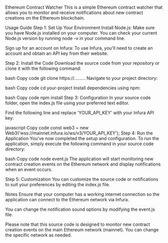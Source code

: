 Ethereum Contract Watcher
This is a simple Ethereum contract watcher that allows you to monitor and receive notifications about new contract creations on the Ethereum blockchain.

Usage Guide
Step 1: Set Up Your Environment
Install Node.js: Make sure you have Node.js installed on your computer. You can check your current Node.js version by running node -v in your command line.

Sign up for an account on Infura: To use Infura, you'll need to create an account and obtain an API key from their website.

Step 2: Install the Code
Download the source code from your repository or clone it with the following command:

bash
Copy code
git clone https://.........
Navigate to your project directory:

bash
Copy code
cd your-project
Install dependencies using npm:

bash
Copy code
npm install
Step 3: Configuration
In your source code folder, open the index.js file using your preferred text editor.

Find the following line and replace 'YOUR_API_KEY' with your Infura API key:

javascript
Copy code
const web3 = new Web3('wss://mainnet.infura.io/ws/v3/YOUR_API_KEY');
Step 4: Run the Application
You've now completed the setup and configuration. To run the application, simply execute the following command in your source code directory:

bash
Copy code
node event.js
The application will start monitoring new contract creation events on the Ethereum network and display notifications when an event occurs.

Step 5: Customization
You can customize the source code or notifications to suit your preferences by editing the index.js file.

Notes
Ensure that your computer has a working internet connection so the application can connect to the Ethereum network via Infura.

You can change the notification sound options by modifying the event.js file.

Please note that this source code is designed to monitor new contract creation events on the main Ethereum network (mainnet). You can change the specific network as needed.